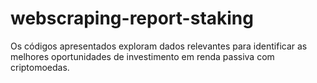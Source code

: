 # webscraping-report-staking
 Os códigos apresentados exploram dados relevantes para identificar as melhores oportunidades de investimento em renda passiva com criptomoedas.
